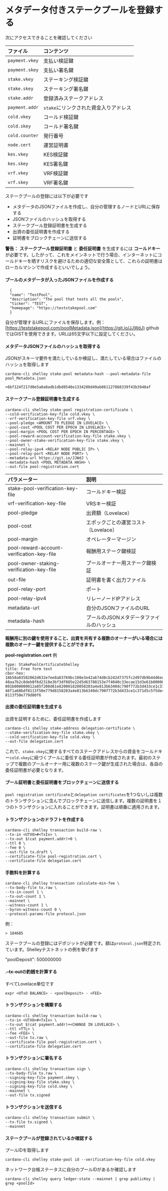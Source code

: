 # メタデータ付きステークプールを登録する

次にアクセスできることを確認してください

| ファイル | コンテンツ |
| :--- | :--- |
| `payment.vkey` | 支払い検証鍵 |
| `payment.skey` | 支払い署名鍵 |
| `stake.vkey` | ステーキング検証鍵 |
| `stake.skey` | ステーキング署名鍵 |
| `stake.addr` | 登録済みステークアドレス |
| `payment.addr` | `stake`にリンクされた資金入りアドレス |
| `cold.vkey` | コールド検証鍵 |
| `cold.skey` | コールド署名鍵 |
| `cold.counter` | 発行番号 |
| `node.cert` | 運営証明書 |
| `kes.vkey` | KES検証鍵 |
| `kes.skey` | KES署名鍵 |
| `vrf.vkey` | VRF検証鍵 |
| `vrf.skey` | VRF署名鍵 |

ステークプールの登録には以下が必要です

* メタデータのJSONファイルを作成し、自分の管理するノードとURLに保存する
* JSONファイルのハッシュを取得する
* ステークプール登録証明書を生成する
* 出資の委任証明書を作成する
* 証明書をブロックチェーンに送信する

**警告：** **ステークプール登録証明書** と **委任証明書** を生成するには **コールドキー** が必要です。したがって、これをメインネットで行う場合、インターネットにコールドキーを晒すリスクを避けるための適切な安全策として、これらの証明書はローカルマシンで作成するといいでしょう。

#### プールのメタデータが入ったJSONファイルを作成する

      {
      "name": "TestPool",
      "description": "The pool that tests all the pools",
      "ticker": "TEST",
      "homepage": "https://teststakepool.com"
      }


自分が管理するURLにファイルを保存します。例： [https://teststakepool.com/poolMetadata.json](https://git.io/JJWdJ) githubではGISTを使用できます。URLは65文字以下に設定してください。

#### メタデータJSONファイルのハッシュを取得する

JSONがスキーマ要件を満たしているか検証し、満たしている場合はファイルのハッシュを取得します

    cardano-cli shelley stake-pool metadata-hash --pool-metadata-file pool_Metadata.json

    >6bf124f217d0e5a0a8adb1dbd8540e1334280d49ab861127868339f43b3948af


#### ステークプール登録証明書を生成する

    cardano-cli shelley stake-pool registration-certificate \
    --cold-verification-key-file cold.vkey \
    --vrf-verification-key-file vrf.vkey \
    --pool-pledge <AMOUNT TO PLEDGE IN LOVELACE> \
    --pool-cost <POOL COST PER EPOCH IN LOVELACE> \
    --pool-margin <POOL COST PER EPOCH IN PERCENTAGE> \
    --pool-reward-account-verification-key-file stake.vkey \
    --pool-owner-stake-verification-key-file stake.vkey \
    --mainnet \
    --pool-relay-ipv4 <RELAY NODE PUBLIC IP> \
    --pool-relay-port <RELAY NODE PORT> \
    --metadata-url https://git.io/JJWdJ \
    --metadata-hash <POOL METADATA HASH> \
    --out-file pool-registration.cert


| パラメーター | 説明 |
| :--- | :--- |
| stake-pool-verification-key-file | コールドキー検証 |
| vrf-verification-key-file | VRSキー検証 |
| pool-pledge | 出資額（Lovelace） |
| pool-cost | エポックごとの運営コスト（Lovelace） |
| pool-margin | オペレーターマージン |
| pool-reward-account-verification-key-file | 報酬用ステーク鍵検証 |
| pool-owner-staking-verification-key-file | プールオーナー用ステーク鍵検証 |
| out-file | 証明書を書く出力ファイル |
| pool-relay-port | ポート |
| pool-relay-ipv4 | リレーノードIPアドレス |
| metadata-url | 自分のJSONファイルのURL |
| metadata-hash | プールのJSONメタデータファイルのハッシュ |

**報酬用に別の鍵を使用すること、出資を共有する複数のオーナーがいる場合には複数のオーナー鍵を提供することができます。**

**pool-registration.cert** 例


    type: StakePoolCertificateShelley
    title: Free form text
    cbor-hex:
    18b58a03582062d632e7ee8a83769bc108e3e42a674d8cb242d7375fc2d97db9b4dd6eded6fd5820
    48aa7b2c8deb8f6d2318e3bf3df885e22d5d63788153e7f4040c33ecae15d3e61b0000005d21dba0
    001b000000012a05f200d81e820001820058203a4e813b6340dc790f772b3d433ce1c371d5c5f5de
    46f1a68bdf8113f50e779d8158203a4e813b6340dc790f772b3d433ce1c371d5c5f5de46f1a68bdf
    8113f50e779d80f6   

#### 出資の委任証明書を生成する

出資を証明するために、委任証明書を作成します

    cardano-cli shelley stake-address delegation-certificate \
    --stake-verification-key-file stake.vkey \
    --cold-verification-key-file cold.vkey \
    --out-file delegation.cert

これで、`stake.vkey`に関するすべてのステークアドレスからの資金をコールドキー`cold.vkey`に紐づくプールに委任する委任証明書が作成されます。最初のステップで複数のプールオーナー用に複数のステーク鍵が生成された場合は、各自の委任証明書が必要となります。

#### プール証明書と委任証明書をブロックチェーンに送信する

`pool registration certificate`と`delegation certificates`を1つないしは複数のトランザクションに含んでブロックチェーンに送信します。複数の証明書を１つのトランザクションに入れることができます。証明書は順番に適用されます。

#### トランザクションのドラフトを作成する

    cardano-cli shelley transaction build-raw \
    --tx-in <UTXO>#<TxIx> \
    --tx-out $(cat payment.addr)+0 \
    --ttl 0 \
    --fee 0 \
    --out-file tx.draft \
    --certificate-file pool-registration.cert \
    --certificate-file delegation.cert

#### 手数料を計算する

    cardano-cli shelley transaction calculate-min-fee \
    --tx-body-file tx.raw \
    --tx-in-count 1 \
    --tx-out-count 1 \
    --mainnet \
    --witness-count 1 \
    --byron-witness-count 0 \
    --protocol-params-file protocol.json

例：

    > 184685

ステークプールの登録にはデポジットが必要です。額は`protocol.json`特定されています。Shelleyテストネットの例を挙げます

"poolDeposit": 500000000

#### .–tx-outの釣銭を計算する
すべてLovelace単位です

    expr <UTxO BALANCE> - <poolDeposit> - <FEE>

#### トランザクションを構築する

    cardano-cli shelley transaction build-raw \
    --tx-in <UTXO>#<TxIx> \
    --tx-out $(cat payment.addr)+<CHANGE IN LOVELACE> \
    --ttl <TTL> \
    --fee <FEE> \
    --out-file tx.raw \
    --certificate-file pool-registration.cert \
    --certificate-file delegation.cert

#### トランザクションに署名する

    cardano-cli shelley transaction sign \
    --tx-body-file tx.raw \
    --signing-key-file payment.skey \
    --signing-key-file stake.skey \
    --signing-key-file cold.skey \
    --mainnet \
    --out-file tx.signed

#### トランザクションを送信する

    cardano-cli shelley transaction submit \
    --tx-file tx.signed \
    --mainnet


#### ステークプールが登録されているか確認する

プールIDを取得します

    cardano-cli shelley stake-pool id --verification-key-file cold.vkey

ネットワーク台帳ステータスに自分のプールIDがあるか確認します

    cardano-cli shelley query ledger-state --mainnet | grep publicKey | grep <poolId>
